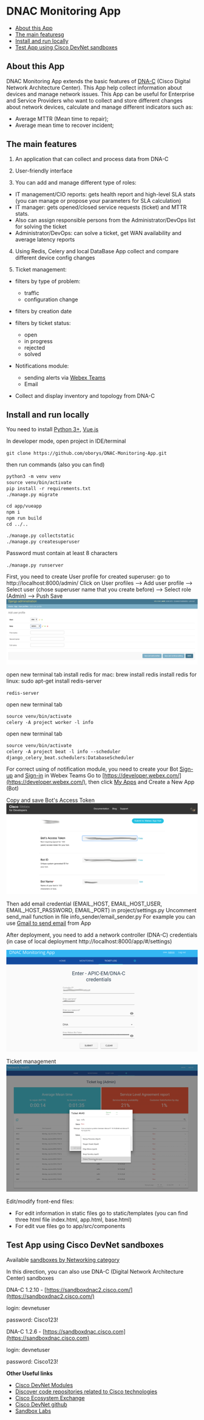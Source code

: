 # DNAC Monitoring App

  - [About this App](#about_this_app)
  - [The main featuresg](#the_main_features)
  - [Install and run locally ](#install_and_run_locally )
  - [Test App using Cisco DevNet sandboxes](#test_app_using_cisco_devnet_sandboxes)

## About this App
DNAC Monitoring App extends the basic features of [DNA-C](https://www.cisco.com/c/en/us/products/cloud-systems-management/dna-center/index.html) (Cisco Digital Network Architecture Center). This App help collect information about devices and manage network issues. This App can be useful for Enterprise and Service Providers who want to collect and store different changes about network devices, calculate and manage different indicators such as:
- Average MTTR (Mean time to repair); 
- Average mean time to recover incident; 

## The main features
1. An application that can collect and process data from DNA-C
2. User-friendly interface 

3. You can add and manage different type of roles:
- IT management/CIO reports: gets health report and high-level SLA stats (you can manage or propose your parameters for SLA calculation)
- IT manager: gets opened/closed service requests (ticket) and MTTR stats. 
- Also can assign responsible persons from the Administrator/DevOps list for solving the ticket 
- Administrator/DevOps: can solve a ticket, get WAN availability and average latency reports 

4. Using Redis, Celery and local DataBase App collect and compare different device config changes

5. Ticket management:
- filters by type of problem: 
    - traffic
    - configuration change
- filters by creation date 
- filters by ticket status:
    - open 
    - in progress
    - rejected
    - solved
 
- Notifications module:
    - sending alerts via [Webex Teams](https://www.webex.com/team-collaboration.html)
    - Email 
- Collect and display inventory and topology from DNA-C 

## Install and run locally 

You need to install [Python 3+](https://realpython.com/installing-python/), [Vue.js](https://v1.vuejs.org/guide/installation.html)


In developer mode, open project in IDE/terminal

`git clone https://github.com/oborys/DNAC-Monitoring-App.git`

then run commands (also you can find)
```
python3 -m venv venv
source venv/bin/activate
pip install -r requirements.txt
./manage.py migrate
```

```
cd app/vueapp
npm i
npm run build
cd ../..
```

```
./manage.py collectstatic
./manage.py createsuperuser
```

Password must contain at least 8 characters

`./manage.py runserver`

First, you need to create User profile for created superuser:
go to http://localhost:8000/admin/
Click on User profiles --> Add user profile --> Select user (chose superuser name that you create before) --> Select role (Admin) --> Push Save
![](img/DNAC_App_create_user_profile.png)

open new terminal tab
install redis for mac: brew install redis
install redis for linux: sudo apt-get install redis-server

`redis-server`

open new terminal tab

```
source venv/bin/activate
celery -A project worker -l info
```

open new terminal tab

```
source venv/bin/activate
celery -A project beat -l info --scheduler django_celery_beat.schedulers:DatabaseScheduler
```

For correct using of notification module, you need to create your Bot
[Sign-up](https://www.webex.com/pricing/free-trial.html) and [Sign-in](https://teams.webex.com/signin) in Webex Teams
Go to [https://developer.webex.com/](https://developer.webex.com/), then click [My Apps](https://developer.webex.com/my-apps) and Create a New App (Bot)

Copy and save Bot's Access Token
![](img/DNAC_App_Bot_Token.png)

Then add email credential (EMAIL_HOST, EMAIL_HOST_USER, EMAIL_HOST_PASSWORD, EMAIL_PORT) in project/settings.py
Uncomment send_mail function in file info_sender/email_sender.py
For example you can use [Gmail to send email](https://support.google.com/a/answer/176600?hl=en) from App

After deployment, you need to add a network controller (DNA-C) credentials (in case of local deployment http://localhost:8000/app/#/settings)

![](img/DNAC_App_credentials.png)

Ticket management  
![](img/DNAC_App_ticket_management.png)

Edit/modify front-end files:
- For edit information in static files go to static/templates (you can find three html file index.html, app.html, base.html)
- For edit vue files go to app/src/components


## Test App using Cisco DevNet sandboxes

Available [sandboxes by Networking category](https://devnetsandbox.cisco.com/RM/Topology?c=14ec7ccf-2988-474e-a135-1e90b9bc6caf)

In this direction, you can also use DNA-C (Digital Network Architecture Center) sandboxes

DNA-C 1.2.10 - [https://sandboxdnac2.cisco.com/](https://sandboxdnac2.cisco.com/)

login: devnetuser

password: Cisco123!

DNA-C 1.2.6 - [https://sandboxdnac.cisco.com](https://sandboxdnac.cisco.com)

login: devnetuser

password: Cisco123!


**Other Useful links**

- [Cisco DevNet Modules](https://developer.cisco.com/learning/modules)
- [Discover code repositories related to Cisco technologies](https://developer.cisco.com/codeexchange/)
- [Cisco Ecosystem Exchange](https://developer.cisco.com/ecosystem)
- [Cisco DevNet github](https://github.com/CiscoDevNet)
- [Sandbox Labs](https://devnetsandbox.cisco.com/RM/Topology)


